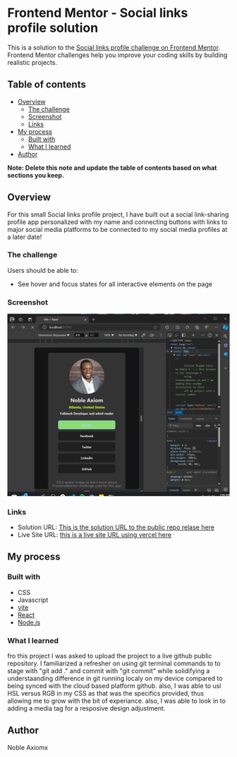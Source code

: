 # Frontend Mentor - Social links profile solution

This is a solution to the [Social links profile challenge on Frontend Mentor](https://www.frontendmentor.io/challenges/social-links-profile-UG32l9m6dQ). Frontend Mentor challenges help you improve your coding skills by building realistic projects.

## Table of contents

- [Overview](#overview)
  - [The challenge](#the-challenge)
  - [Screenshot](#screenshot)
  - [Links](#links)
- [My process](#my-process)
  - [Built with](#built-with)
  - [What I learned](#what-i-learned)
- [Author](#author)

**Note: Delete this note and update the table of contents based on what sections you keep.**

## Overview

For this small Social links profile project, I have built out a social link-sharing profile app personalized with my name and connecting buttons with links to major social media platforms to be connected to my social media profiles at a later date!

### The challenge

Users should be able to:

- See hover and focus states for all interactive elements on the page

### Screenshot

![](./src/assets/social-links-challenge-screenshot.png)

### Links

- Solution URL: [This is the solution URL to the public repo relase here](https://github.com/NobleAxiom/Social-links-profile/releases/tag/release)
- Live Site URL: [this is a live site URL using vercel here](https://social-links-profile-nobleaxioms-projects.vercel.app/)

## My process

### Built with

- CSS
- Javascript
- [vite](https://vitejs.dev/)
- [React](https://reactjs.org/)
- [Node.js](https://nodejs.org/)

### What I learned

fro this project I was asked to upload the project to a live github public repository. I familiarized a refresher on using git terminal commands to to stage with "git add ." and commit with "git commit" while solidifying a understaanding difference in git running localy on my device compared to being synced with the cloud based platform github. also, I was able to usl HSL versus RGB in my CSS as that was the specifics provided, thus allowing me to grow with the bit of experiance. also, I was able to look in to adding a media tag for a resposive design adjustment.

## Author

Noble Axiomx
